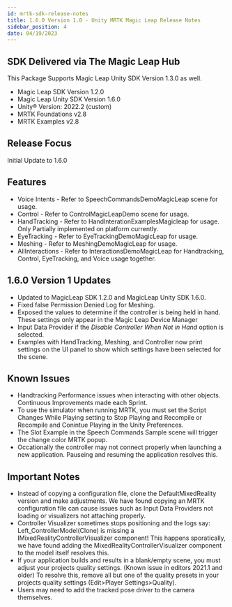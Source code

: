 ```yaml
---
id: mrtk-sdk-release-notes
title: 1.6.0 Version 1.0 - Unity MRTK Magic Leap Release Notes
sidebar_position: 4
date: 04/19/2023
---
```


## SDK Delivered via The Magic Leap Hub

This Package Supports Magic Leap Unity SDK Version 1.3.0 as well.

- Magic Leap SDK Version 1.2.0
- Magic Leap Unity SDK Version 1.6.0
- Unity® Version: 2022.2 (custom)
- MRTK Foundations v2.8
- MRTK Examples v2.8

## Release Focus

Initial Update to 1.6.0

## Features

- Voice Intents - Refer to SpeechCommandsDemoMagicLeap scene for usage.
- Control - Refer to ControlMagicLeapDemo scene for usage.
- HandTracking - Refer to HandInterationExamplesMagicleap for usage. Only Partially implemented on platform currently.
- EyeTracking - Refer to EyeTrackingDemoMagicLeap for usage.
- Meshing - Refer to MeshingDemoMagicLeap for usage.
- AllInteractions - Refer to InteractionsDemoMagicLeap for Handtracking, Control, EyeTracking, and Voice usage together.

## 1.6.0 Version 1 Updates

- Updated to MagicLeap SDK 1.2.0 and MagicLeap Unity SDK 1.6.0.
- Fixed false Permission Denied Log for Meshing.
- Exposed the values to determine if the controller is being held in hand. These settings only appear in the Magic Leap Device Manager 
- Input Data Provider if the *Disable Controller When Not in Hand* option is selected.
- Examples with HandTracking, Meshing, and Controller now print settings on the UI panel to show which settings have been selected for the scene.

## Known Issues

- Handtracking Performance issues when interacting with other objects. Continuous Improvements made each Sprint.
- To use the simulator when running MRTK, you must set the Script Changes While Playing setting to Stop Playing and Recompile or Recompile and Conintue Playing in the Unity Preferences.
- The Slot Example in the Speech Commands Sample scene will trigger the change color MRTK popup.
- Occationally the controller may not connect properly when launching a new application. Pauseing and resuming the application resolves this.

## Important Notes

- Instead of copying a configuration file, clone the DefaultMixedReality version and make adjustments. We have found copying an MRTK configuration file can cause issues such as Input Data Providers not loading or visualizers not attaching properly.
- Controller Visualizer sometimes stops positioning and the logs say: Left_ControllerModel(Clone) is missing a IMixedRealityControllerVisualizer component! This happens sporatically, we have found adding the MixedRealityControllerVisualizer component to the model itself resolves this.
- If your application builds and results in a blank/empty scene, you must adjust your projects quality settings. (Known issue in editors 2021.1 and older) To resolve this, remove all but one of the quality presets in your projects quality settings (Edit>Player Settings>Quality).
- Users may need to add the tracked pose driver to the camera themselves.
